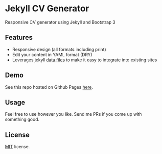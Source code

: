 # Jekyll CV Generator
Responsive CV generator using Jekyll and Bootstrap 3

## Features

* Responsive design (all formats including print)
* Edit your content in YAML format (DRY)
* Leverages jekyll [data files][datafiles] to make it easy to integrate into existing sites

## Demo
See this repo hosted on Github Pages [here][site].

## Usage
Feel free to use however you like. Send me PRs if you come up with something good.

## License
[MIT][mit] license.

[datafiles]: http://jekyllrb.com/docs/datafiles/
[site]: http://spitimage.github.io/jekyll-cv-generator
[mit]: http://opensource.org/licenses/MIT